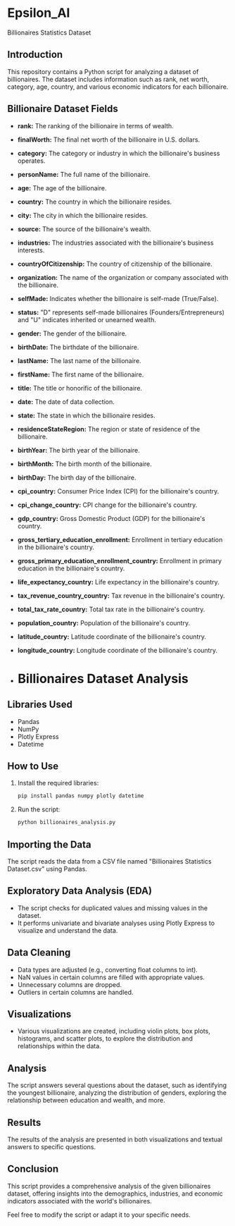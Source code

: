 # Epsilon_AI
Billionaires Statistics Dataset
## Introduction

This repository contains a Python script for analyzing a dataset of billionaires. The dataset includes information such as rank, net worth, category, age, country, and various economic indicators for each billionaire.


## Billionaire Dataset Fields

- **rank:** The ranking of the billionaire in terms of wealth.
- **finalWorth:** The final net worth of the billionaire in U.S. dollars.
- **category:** The category or industry in which the billionaire's business operates.
- **personName:** The full name of the billionaire.
- **age:** The age of the billionaire.
- **country:** The country in which the billionaire resides.
- **city:** The city in which the billionaire resides.
- **source:** The source of the billionaire's wealth.
- **industries:** The industries associated with the billionaire's business interests.
- **countryOfCitizenship:** The country of citizenship of the billionaire.
- **organization:** The name of the organization or company associated with the billionaire.
- **selfMade:** Indicates whether the billionaire is self-made (True/False).
- **status:** "D" represents self-made billionaires (Founders/Entrepreneurs) and "U" indicates inherited or unearned wealth.
- **gender:** The gender of the billionaire.
- **birthDate:** The birthdate of the billionaire.
- **lastName:** The last name of the billionaire.
- **firstName:** The first name of the billionaire.
- **title:** The title or honorific of the billionaire.
- **date:** The date of data collection.
- **state:** The state in which the billionaire resides.
- **residenceStateRegion:** The region or state of residence of the billionaire.
- **birthYear:** The birth year of the billionaire.
- **birthMonth:** The birth month of the billionaire.
- **birthDay:** The birth day of the billionaire.
- **cpi_country:** Consumer Price Index (CPI) for the billionaire's country.
- **cpi_change_country:** CPI change for the billionaire's country.
- **gdp_country:** Gross Domestic Product (GDP) for the billionaire's country.
- **gross_tertiary_education_enrollment:** Enrollment in tertiary education in the billionaire's country.
- **gross_primary_education_enrollment_country:** Enrollment in primary education in the billionaire's country.
- **life_expectancy_country:** Life expectancy in the billionaire's country.
- **tax_revenue_country_country:** Tax revenue in the billionaire's country.
- **total_tax_rate_country:** Total tax rate in the billionaire's country.
- **population_country:** Population of the billionaire's country.
- **latitude_country:** Latitude coordinate of the billionaire's country.
- **longitude_country:** Longitude coordinate of the billionaire's country.

- # Billionaires Dataset Analysis




## Libraries Used

- Pandas
- NumPy
- Plotly Express
- Datetime

## How to Use

1. Install the required libraries:

    ```bash
    pip install pandas numpy plotly datetime
    ```

2. Run the script:

    ```bash
    python billionaires_analysis.py
    ```

## Importing the Data

The script reads the data from a CSV file named "Billionaires Statistics Dataset.csv" using Pandas.

## Exploratory Data Analysis (EDA)

- The script checks for duplicated values and missing values in the dataset.
- It performs univariate and bivariate analyses using Plotly Express to visualize and understand the data.

## Data Cleaning

- Data types are adjusted (e.g., converting float columns to int).
- NaN values in certain columns are filled with appropriate values.
- Unnecessary columns are dropped.
- Outliers in certain columns are handled.

## Visualizations

- Various visualizations are created, including violin plots, box plots, histograms, and scatter plots, to explore the distribution and relationships within the data.

## Analysis

The script answers several questions about the dataset, such as identifying the youngest billionaire, analyzing the distribution of genders, exploring the relationship between education and wealth, and more.

## Results

The results of the analysis are presented in both visualizations and textual answers to specific questions.

## Conclusion

This script provides a comprehensive analysis of the given billionaires dataset, offering insights into the demographics, industries, and economic indicators associated with the world's billionaires.

Feel free to modify the script or adapt it to your specific needs.

